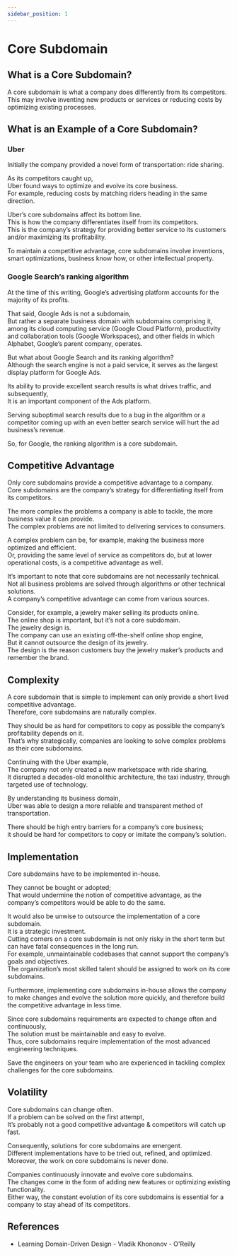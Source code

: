 ```yaml
---
sidebar_position: 1
---
```


# Core Subdomain

## What is a Core Subdomain?

A core subdomain is what a company does differently from its competitors.  
This may involve inventing new products or services or reducing costs by optimizing existing processes.

## What is an Example of a Core Subdomain?

### Uber

Initially the company provided a novel form of transportation: ride sharing.

As its competitors caught up,  
Uber found ways to optimize and evolve its core business.  
For example, reducing costs by matching riders heading in the same direction.

Uber’s core subdomains affect its bottom line.  
This is how the company differentiates itself from its competitors.  
This is the company’s strategy for providing better service to its customers and/or maximizing its profitability.

To maintain a competitive advantage, core subdomains involve inventions, smart optimizations, business know how, or other intellectual property.

### Google Search’s ranking algorithm

At the time of this writing, Google’s advertising platform accounts for the majority of its profits.

That said, Google Ads is not a subdomain,  
But rather a separate business domain with subdomains comprising it, among its cloud computing service (Google Cloud Platform), productivity and collaboration tools (Google Workspaces), and other fields in which Alphabet, Google’s parent company, operates.

But what about Google Search and its ranking algorithm?  
Although the search engine is not a paid service, it serves as the largest display platform for Google Ads.

Its ability to provide excellent search results is what drives traffic, and subsequently,  
It is an important component of the Ads platform.

Serving suboptimal search results due to a bug in the algorithm or a competitor coming up with an even better search service will hurt the ad business’s revenue.

So, for Google, the ranking algorithm is a core subdomain.

## Competitive Advantage

Only core subdomains provide a competitive advantage to a company.  
Core subdomains are the company’s strategy for differentiating itself from its competitors.

The more complex the problems a company is able to tackle, the more business value it can provide.  
The complex problems are not limited to delivering services to consumers.

A complex problem can be, for example, making the business more optimized and efficient.  
Or, providing the same level of service as competitors do, but at lower operational costs, is a competitive advantage as well.

It’s important to note that core subdomains are not necessarily technical.  
Not all business problems are solved through algorithms or other technical solutions.  
A company’s competitive advantage can come from various sources.

Consider, for example, a jewelry maker selling its products online.  
The online shop is important, but it’s not a core subdomain.  
The jewelry design is.  
The company can use an existing off-the-shelf online shop engine,  
But it cannot outsource the design of its jewelry.  
The design is the reason customers buy the jewelry maker’s products and remember the brand.

## Complexity

A core subdomain that is simple to implement can only provide a short lived competitive advantage.  
Therefore, core subdomains are naturally complex.

They should be as hard for competitors to copy as possible the company’s profitability depends on it.  
That’s why strategically, companies are looking to solve complex problems as their core subdomains.

Continuing with the Uber example,  
The company not only created a new marketspace with ride sharing,  
It disrupted a decades-old monolithic architecture, the taxi industry, through targeted use of technology.

By understanding its business domain,  
Uber was able to design a more reliable and transparent method of transportation.

There should be high entry barriers for a company’s core business;  
it should be hard for competitors to copy or imitate the company’s solution.

## Implementation

Core subdomains have to be implemented in-house.

They cannot be bought or adopted;  
That would undermine the notion of competitive advantage, as the company’s competitors would be able to do the same.

It would also be unwise to outsource the implementation of a core subdomain.  
It is a strategic investment.  
Cutting corners on a core subdomain is not only risky in the short term but can have fatal consequences in the long run.  
For example, unmaintainable codebases that cannot support the company’s goals and objectives.  
The organization’s most skilled talent should be assigned to work on its core subdomains.

Furthermore, implementing core subdomains in-house allows the company to make changes and evolve the solution more quickly, and therefore build the competitive advantage in less time.

Since core subdomains requirements are expected to change often and continuously,  
The solution must be maintainable and easy to evolve.  
Thus, core subdomains require implementation of the most advanced engineering techniques.

Save the engineers on your team who are experienced in tackling complex challenges
for the core subdomains.

## Volatility

Core subdomains can change often.  
If a problem can be solved on the first attempt,  
It’s probably not a good competitive advantage & competitors will catch up fast.

Consequently, solutions for core subdomains are emergent.  
Different implementations have to be tried out, refined, and optimized.  
Moreover, the work on core subdomains is never done.

Companies continuously innovate and evolve core subdomains.  
The changes come in the form of adding new features or optimizing existing functionality.  
Either way, the constant evolution of its core subdomains is essential for a company to stay ahead of its competitors.

## References

- Learning Domain-Driven Design - Vladik Khononov - O'Reilly
